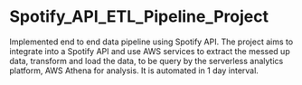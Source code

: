# Spotify_API_ETL_Pipeline_Project
Implemented end to end data pipeline using Spotify API. The project aims to integrate into a Spotify API and use AWS services to extract the messed up data, transform and load the data, to be query by the serverless analytics platform, AWS Athena for analysis. It is automated in 1 day interval.
